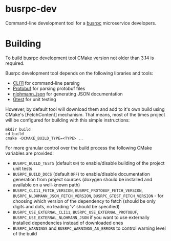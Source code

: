 # busrpc-dev

Command-line development tool for a [busrpc](https://github.com/pananton/busrpc-spec) microservice developers.

# Building

To build busrpc development tool CMake version not older than 3.14 is required.

Busrpc development tool depends on the following libraries and tools:
* [CLI11](https://github.com/CLIUtils/CLI11) for command-line parsing
* [Protobuf](https://github.com/protocolbuffers/protobuf) for parsing protobuf files
* [nlohmann_json](https://github.com/nlohmann/json) for generating JSON documentation
* [Gtest](https://github.com/google/googletest) for unit testing

However, by default tool will download them and add to it's own build using CMake's [FetchContent] mechanism. That means, most of the times project will be configured for building with this simple instructions:

```
mkdir build
cd build
cmake -DCMAKE_BUILD_TYPE=<TYPE> ..
```

For more granular control over the build process the following CMake variables are provided:
* `BUSRPC_BUILD_TESTS` (default `ON`) to enable/disable building of the project unit tests
* `BUSRPC_BUILD_DOCS` (default `OFF`) to enable/disable documentation generation from project sources (doxygen should be installed and available on a well-known path)
* `BUSRPC_CLI11_FETCH_VERSION`, `BUSRPC_PROTOBUF_FETCH_VERSION`, `BUSRPC_NLOHMANN_JSON_FETCH_VERSION`, `BUSRPC_GTEST_FETCH_VERSION` - for choosing which version of the dependency to fetch (should be only digits and dots, no leading 'v' should be specified)
* `BUSRPC_USE_EXTERNAL_CLI11`, `BUSRPC_USE_EXTERNAL_PROTOBUF`, `BUSRPC_USE_EXTERNAL_NLOHMANN_JSON` if you want to use externally installed dependencies instead of downloaded ones
* `BUSRPC_WARNINGS` and `BUSRPC_WARNINGS_AS_ERRORS` to control warning level of the build


